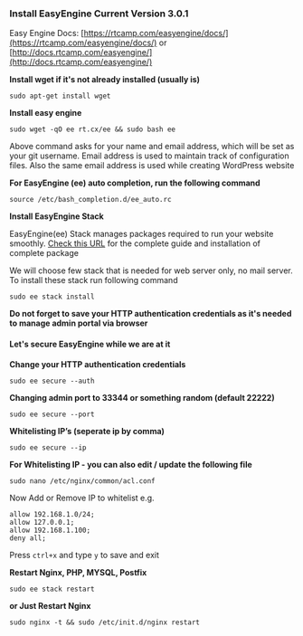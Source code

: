 ### Install EasyEngine Current Version 3.0.1
Easy Engine Docs: [https://rtcamp.com/easyengine/docs/](https://rtcamp.com/easyengine/docs/)
or [http://docs.rtcamp.com/easyengine/](http://docs.rtcamp.com/easyengine/)

**Install wget if it's not already installed (usually is)**

`sudo apt-get install wget`

**Install easy engine**

`sudo wget -qO ee rt.cx/ee && sudo bash ee`

Above command asks for your name and email address, which will be set as your git username. Email address is used to maintain track of configuration files. Also the same email
address is used while creating WordPress website

**For EasyEngine (ee) auto completion, run the following command**

`source /etc/bash_completion.d/ee_auto.rc`

**Install EasyEngine Stack** 

EasyEngine(ee) Stack manages packages required to run your website smoothly. [Check this URL](http://docs.rtcamp.com/easyengine/commands/stack/) for the complete guide and installation of complete package

We will choose few stack that is needed for web server only, no mail server. To install these stack run following command

`sudo ee stack install`

**Do not forget to save your HTTP authentication credentials as it's needed to manage admin portal via browser**

#### Let's secure EasyEngine while we are at it

**Change your HTTP authentication credentials**

`sudo ee secure --auth`

**Changing admin port to 33344 or something random (default 22222)**

`sudo ee secure --port`

**Whitelisting IP’s (seperate ip by comma)**

`sudo ee secure --ip`

**For Whitelisting IP - you can also edit / update the following file**

`sudo nano /etc/nginx/common/acl.conf`

Now Add or Remove IP to whitelist e.g.

```
allow 192.168.1.0/24;
allow 127.0.0.1;
allow 192.168.1.100;
deny all;
```

Press `ctrl+x` and type `y` to save and exit

**Restart Nginx, PHP, MYSQL, Postfix**

`sudo ee stack restart`

**or Just Restart Nginx**

`sudo nginx -t && sudo /etc/init.d/nginx restart`




